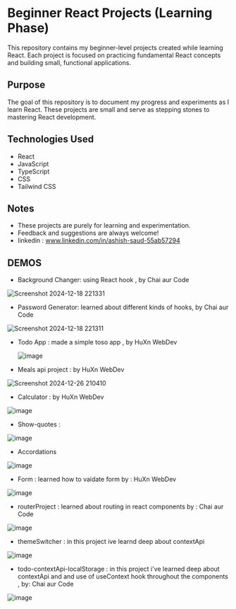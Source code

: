 # Beginner React Projects (Learning Phase)

This repository contains my beginner-level projects created while learning React. Each project is focused on practicing fundamental React concepts and building small, functional applications.

## Purpose

The goal of this repository is to document my progress and experiments as I learn React. These projects are small and serve as stepping stones to mastering React development.

## Technologies Used

- React
- JavaScript
- TypeScript
- CSS
- Tailwind CSS

## Notes

- These projects are purely for learning and experimentation.
- Feedback and suggestions are always welcome!
- linkedin : www.linkedin.com/in/ashish-saud-55ab57294

## DEMOS
- Background Changer: using React hook , by Chai aur Code

![Screenshot 2024-12-18 221331](https://github.com/user-attachments/assets/d7bbec0a-6239-48a3-a72f-936a89b586f8)
  
- Password Generator: learned about different kinds of hooks, by Chai aur Code

![Screenshot 2024-12-18 221311](https://github.com/user-attachments/assets/a0230b3c-633f-49e2-9855-4a6924732a60)

- Todo App : made a simple toso app , by HuXn WebDev

  ![image](https://github.com/user-attachments/assets/54d694f7-3ee8-4ef9-9cbb-c1fa641cba85)

- Meals api project : by HuXn WebDev

![Screenshot 2024-12-26 210410](https://github.com/user-attachments/assets/63c82c90-e344-479e-b00e-ef33971b1770)

- Calculator : by HuXn WebDev

![image](https://github.com/user-attachments/assets/a59c584a-316f-42ee-b280-89b2253ab5e9)

- Show-quotes : 

![image](https://github.com/user-attachments/assets/d10acf51-4201-42ca-97fe-0405f01b2f74)

- Accordations

![image](https://github.com/user-attachments/assets/b9215d17-f6bf-4412-8a81-1a5e83e96885)


- Form : learned how to vaidate form by : HuXn WebDev

![image](https://github.com/user-attachments/assets/0c73bb06-5d70-4497-a049-9f53880ac63d)

- routerProject : learned about routing in react components by : Chai aur Code

![image](https://github.com/user-attachments/assets/0ed38fc8-a022-4209-87e9-332af9023044)

- themeSwitcher : in this project ive learnd deep about contextApi

![image](https://github.com/user-attachments/assets/46ae4a2e-0318-403d-86d1-7690c68dda79)

- todo-contextApi-localStorage : in this project i've learned deep about contextApi and and use of useContext hook throughout the components , by: Chai aur Code

![image](https://github.com/user-attachments/assets/0bbf1a61-89d1-4486-a896-a26d44b6eb43)